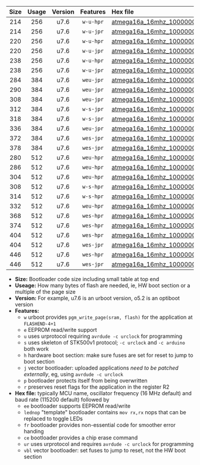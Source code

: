 |Size|Usage|Version|Features|Hex file|
|:-:|:-:|:-:|:-:|:--|
|214|256|u7.6|`w-u-hpr`|[atmega16a_16mhz_1000000bps_ur.hex](https://raw.githubusercontent.com/stefanrueger/urboot/main/atmega16a_16mhz_1000000bps_ur.hex)|
|214|256|u7.6|`w-u-jpr`|[atmega16a_16mhz_1000000bps_ur_vbl.hex](https://raw.githubusercontent.com/stefanrueger/urboot/main/atmega16a_16mhz_1000000bps_ur_vbl.hex)|
|220|256|u7.6|`w-u-hpr`|[atmega16a_16mhz_1000000bps_lednop_ur.hex](https://raw.githubusercontent.com/stefanrueger/urboot/main/atmega16a_16mhz_1000000bps_lednop_ur.hex)|
|220|256|u7.6|`w-u-jpr`|[atmega16a_16mhz_1000000bps_lednop_ur_vbl.hex](https://raw.githubusercontent.com/stefanrueger/urboot/main/atmega16a_16mhz_1000000bps_lednop_ur_vbl.hex)|
|238|256|u7.6|`w-u-hpr`|[atmega16a_16mhz_1000000bps_lednop_fr_ur.hex](https://raw.githubusercontent.com/stefanrueger/urboot/main/atmega16a_16mhz_1000000bps_lednop_fr_ur.hex)|
|238|256|u7.6|`w-u-jpr`|[atmega16a_16mhz_1000000bps_lednop_fr_ur_vbl.hex](https://raw.githubusercontent.com/stefanrueger/urboot/main/atmega16a_16mhz_1000000bps_lednop_fr_ur_vbl.hex)|
|284|384|u7.6|`weu-jpr`|[atmega16a_16mhz_1000000bps_ee_ur_vbl.hex](https://raw.githubusercontent.com/stefanrueger/urboot/main/atmega16a_16mhz_1000000bps_ee_ur_vbl.hex)|
|290|384|u7.6|`weu-jpr`|[atmega16a_16mhz_1000000bps_ee_lednop_ur_vbl.hex](https://raw.githubusercontent.com/stefanrueger/urboot/main/atmega16a_16mhz_1000000bps_ee_lednop_ur_vbl.hex)|
|308|384|u7.6|`weu-jpr`|[atmega16a_16mhz_1000000bps_ee_lednop_fr_ur_vbl.hex](https://raw.githubusercontent.com/stefanrueger/urboot/main/atmega16a_16mhz_1000000bps_ee_lednop_fr_ur_vbl.hex)|
|312|384|u7.6|`w-s-jpr`|[atmega16a_16mhz_1000000bps_vbl.hex](https://raw.githubusercontent.com/stefanrueger/urboot/main/atmega16a_16mhz_1000000bps_vbl.hex)|
|318|384|u7.6|`w-s-jpr`|[atmega16a_16mhz_1000000bps_lednop_vbl.hex](https://raw.githubusercontent.com/stefanrueger/urboot/main/atmega16a_16mhz_1000000bps_lednop_vbl.hex)|
|336|384|u7.6|`weu-jpr`|[atmega16a_16mhz_1000000bps_ee_lednop_fr_ce_ur_vbl.hex](https://raw.githubusercontent.com/stefanrueger/urboot/main/atmega16a_16mhz_1000000bps_ee_lednop_fr_ce_ur_vbl.hex)|
|372|384|u7.6|`wes-jpr`|[atmega16a_16mhz_1000000bps_ee_vbl.hex](https://raw.githubusercontent.com/stefanrueger/urboot/main/atmega16a_16mhz_1000000bps_ee_vbl.hex)|
|378|384|u7.6|`wes-jpr`|[atmega16a_16mhz_1000000bps_ee_lednop_vbl.hex](https://raw.githubusercontent.com/stefanrueger/urboot/main/atmega16a_16mhz_1000000bps_ee_lednop_vbl.hex)|
|280|512|u7.6|`weu-hpr`|[atmega16a_16mhz_1000000bps_ee_ur.hex](https://raw.githubusercontent.com/stefanrueger/urboot/main/atmega16a_16mhz_1000000bps_ee_ur.hex)|
|286|512|u7.6|`weu-hpr`|[atmega16a_16mhz_1000000bps_ee_lednop_ur.hex](https://raw.githubusercontent.com/stefanrueger/urboot/main/atmega16a_16mhz_1000000bps_ee_lednop_ur.hex)|
|304|512|u7.6|`weu-hpr`|[atmega16a_16mhz_1000000bps_ee_lednop_fr_ur.hex](https://raw.githubusercontent.com/stefanrueger/urboot/main/atmega16a_16mhz_1000000bps_ee_lednop_fr_ur.hex)|
|308|512|u7.6|`w-s-hpr`|[atmega16a_16mhz_1000000bps.hex](https://raw.githubusercontent.com/stefanrueger/urboot/main/atmega16a_16mhz_1000000bps.hex)|
|314|512|u7.6|`w-s-hpr`|[atmega16a_16mhz_1000000bps_lednop.hex](https://raw.githubusercontent.com/stefanrueger/urboot/main/atmega16a_16mhz_1000000bps_lednop.hex)|
|332|512|u7.6|`weu-hpr`|[atmega16a_16mhz_1000000bps_ee_lednop_fr_ce_ur.hex](https://raw.githubusercontent.com/stefanrueger/urboot/main/atmega16a_16mhz_1000000bps_ee_lednop_fr_ce_ur.hex)|
|368|512|u7.6|`wes-hpr`|[atmega16a_16mhz_1000000bps_ee.hex](https://raw.githubusercontent.com/stefanrueger/urboot/main/atmega16a_16mhz_1000000bps_ee.hex)|
|374|512|u7.6|`wes-hpr`|[atmega16a_16mhz_1000000bps_ee_lednop.hex](https://raw.githubusercontent.com/stefanrueger/urboot/main/atmega16a_16mhz_1000000bps_ee_lednop.hex)|
|404|512|u7.6|`wes-hpr`|[atmega16a_16mhz_1000000bps_ee_lednop_fr.hex](https://raw.githubusercontent.com/stefanrueger/urboot/main/atmega16a_16mhz_1000000bps_ee_lednop_fr.hex)|
|404|512|u7.6|`wes-jpr`|[atmega16a_16mhz_1000000bps_ee_lednop_fr_vbl.hex](https://raw.githubusercontent.com/stefanrueger/urboot/main/atmega16a_16mhz_1000000bps_ee_lednop_fr_vbl.hex)|
|446|512|u7.6|`wes-hpr`|[atmega16a_16mhz_1000000bps_ee_lednop_fr_ce.hex](https://raw.githubusercontent.com/stefanrueger/urboot/main/atmega16a_16mhz_1000000bps_ee_lednop_fr_ce.hex)|
|446|512|u7.6|`wes-jpr`|[atmega16a_16mhz_1000000bps_ee_lednop_fr_ce_vbl.hex](https://raw.githubusercontent.com/stefanrueger/urboot/main/atmega16a_16mhz_1000000bps_ee_lednop_fr_ce_vbl.hex)|

- **Size:** Bootloader code size including small table at top end
- **Useage:** How many bytes of flash are needed, ie, HW boot section or a multiple of the page size
- **Version:** For example, u7.6 is an urboot version, o5.2 is an optiboot version
- **Features:**
  + `w` urboot provides `pgm_write_page(sram, flash)` for the application at `FLASHEND-4+1`
  + `e` EEPROM read/write support
  + `u` uses urprotocol requiring `avrdude -c urclock` for programming
  + `s` uses skeleton of STK500v1 protocol; `-c urclock` and `-c arduino` both work
  + `h` hardware boot section: make sure fuses are set for reset to jump to boot section
  + `j` vector bootloader: uploaded applications *need to be patched externally*, eg, using `avrdude -c urclock`
  + `p` bootloader protects itself from being overwritten
  + `r` preserves reset flags for the application in the register R2
- **Hex file:** typically MCU name, oscillator frequency (16 MHz default) and baud rate (115200 default) followed by
  + `ee` bootloader supports EEPROM read/write
  + `lednop` "template" bootloader contains `mov rx,rx` nops that can be replaced to toggle LEDs
  + `fr` bootloader provides non-essential code for smoother error handing
  + `ce` bootloader provides a chip erase command
  + `ur` uses urprotocol and requires `avrdude -c urclock` for programming
  + `vbl` vector bootloader: set fuses to jump to reset, not the HW boot section
